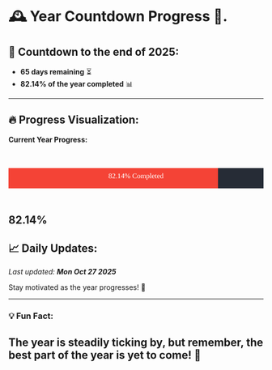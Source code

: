 
# &#x1F570; **Year Countdown Progress** &#x1F389;.

## &#x1F4C5; Countdown to the end of 2025:
- **65 days remaining** &#x23F3;
- **82.14% of the year completed** &#x1F4CA;

---

## &#x1F525; **Progress Visualization**:

**Current Year Progress:**

<br><br>
![Progress Bar](https://raw.githubusercontent.com/dayanidigv/year-countdown-progress/main/progress-bar.svg)
<br><br>

**82.14%**
---

## &#x1F4C8; **Daily Updates**:

_Last updated: **Mon Oct 27 2025**_

Stay motivated as the year progresses! &#x1F680;

--- 

### &#x1F4A1; **Fun Fact:**
The year is steadily ticking by, but remember, the best part of the year is yet to come! &#x1F31F;
---

